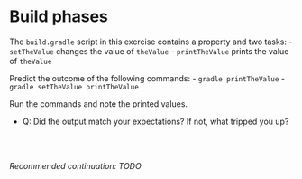 # Build phases

The `build.gradle` script in this exercise contains a property and two tasks:
    - `setTheValue` changes the value of `theValue`
    - `printTheValue` prints the value of `theValue`

Predict the outcome of the following commands:
    - `gradle printTheValue`
    - `gradle setTheValue printTheValue`

Run the commands and note the printed values.
 - Q: Did the output match your expectations? If not, what tripped you up?

<br />
<br />

_Recommended continuation: *TODO*_
